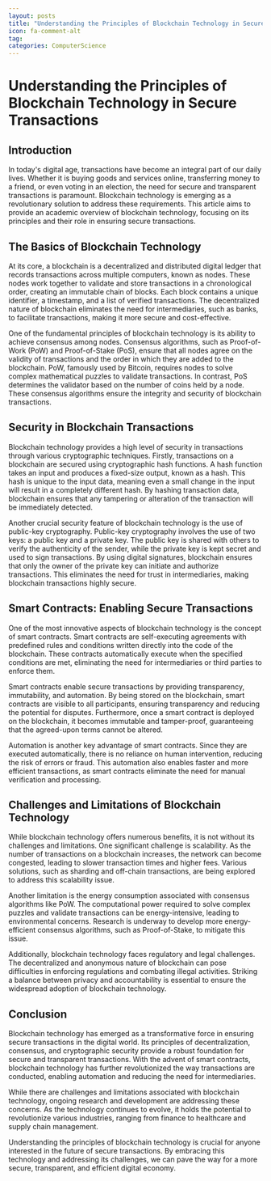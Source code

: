 ```yaml
---
layout: posts
title: "Understanding the Principles of Blockchain Technology in Secure Transactions"
icon: fa-comment-alt
tag:      
categories: ComputerScience
---
```



# Understanding the Principles of Blockchain Technology in Secure Transactions

## Introduction

In today's digital age, transactions have become an integral part of our daily lives. Whether it is buying goods and services online, transferring money to a friend, or even voting in an election, the need for secure and transparent transactions is paramount. Blockchain technology is emerging as a revolutionary solution to address these requirements. This article aims to provide an academic overview of blockchain technology, focusing on its principles and their role in ensuring secure transactions.

## The Basics of Blockchain Technology

At its core, a blockchain is a decentralized and distributed digital ledger that records transactions across multiple computers, known as nodes. These nodes work together to validate and store transactions in a chronological order, creating an immutable chain of blocks. Each block contains a unique identifier, a timestamp, and a list of verified transactions. The decentralized nature of blockchain eliminates the need for intermediaries, such as banks, to facilitate transactions, making it more secure and cost-effective.

One of the fundamental principles of blockchain technology is its ability to achieve consensus among nodes. Consensus algorithms, such as Proof-of-Work (PoW) and Proof-of-Stake (PoS), ensure that all nodes agree on the validity of transactions and the order in which they are added to the blockchain. PoW, famously used by Bitcoin, requires nodes to solve complex mathematical puzzles to validate transactions. In contrast, PoS determines the validator based on the number of coins held by a node. These consensus algorithms ensure the integrity and security of blockchain transactions.

## Security in Blockchain Transactions

Blockchain technology provides a high level of security in transactions through various cryptographic techniques. Firstly, transactions on a blockchain are secured using cryptographic hash functions. A hash function takes an input and produces a fixed-size output, known as a hash. This hash is unique to the input data, meaning even a small change in the input will result in a completely different hash. By hashing transaction data, blockchain ensures that any tampering or alteration of the transaction will be immediately detected.

Another crucial security feature of blockchain technology is the use of public-key cryptography. Public-key cryptography involves the use of two keys: a public key and a private key. The public key is shared with others to verify the authenticity of the sender, while the private key is kept secret and used to sign transactions. By using digital signatures, blockchain ensures that only the owner of the private key can initiate and authorize transactions. This eliminates the need for trust in intermediaries, making blockchain transactions highly secure.

## Smart Contracts: Enabling Secure Transactions

One of the most innovative aspects of blockchain technology is the concept of smart contracts. Smart contracts are self-executing agreements with predefined rules and conditions written directly into the code of the blockchain. These contracts automatically execute when the specified conditions are met, eliminating the need for intermediaries or third parties to enforce them.

Smart contracts enable secure transactions by providing transparency, immutability, and automation. By being stored on the blockchain, smart contracts are visible to all participants, ensuring transparency and reducing the potential for disputes. Furthermore, once a smart contract is deployed on the blockchain, it becomes immutable and tamper-proof, guaranteeing that the agreed-upon terms cannot be altered.

Automation is another key advantage of smart contracts. Since they are executed automatically, there is no reliance on human intervention, reducing the risk of errors or fraud. This automation also enables faster and more efficient transactions, as smart contracts eliminate the need for manual verification and processing.

## Challenges and Limitations of Blockchain Technology

While blockchain technology offers numerous benefits, it is not without its challenges and limitations. One significant challenge is scalability. As the number of transactions on a blockchain increases, the network can become congested, leading to slower transaction times and higher fees. Various solutions, such as sharding and off-chain transactions, are being explored to address this scalability issue.

Another limitation is the energy consumption associated with consensus algorithms like PoW. The computational power required to solve complex puzzles and validate transactions can be energy-intensive, leading to environmental concerns. Research is underway to develop more energy-efficient consensus algorithms, such as Proof-of-Stake, to mitigate this issue.

Additionally, blockchain technology faces regulatory and legal challenges. The decentralized and anonymous nature of blockchain can pose difficulties in enforcing regulations and combating illegal activities. Striking a balance between privacy and accountability is essential to ensure the widespread adoption of blockchain technology.

## Conclusion

Blockchain technology has emerged as a transformative force in ensuring secure transactions in the digital world. Its principles of decentralization, consensus, and cryptographic security provide a robust foundation for secure and transparent transactions. With the advent of smart contracts, blockchain technology has further revolutionized the way transactions are conducted, enabling automation and reducing the need for intermediaries.

While there are challenges and limitations associated with blockchain technology, ongoing research and development are addressing these concerns. As the technology continues to evolve, it holds the potential to revolutionize various industries, ranging from finance to healthcare and supply chain management.

Understanding the principles of blockchain technology is crucial for anyone interested in the future of secure transactions. By embracing this technology and addressing its challenges, we can pave the way for a more secure, transparent, and efficient digital economy.